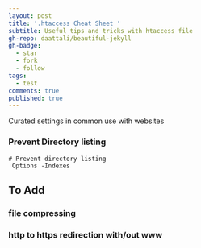 ```yaml
---
layout: post
title: '.htaccess Cheat Sheet '
subtitle: Useful tips and tricks with htaccess file
gh-repo: daattali/beautiful-jekyll
gh-badge:
  - star
  - fork
  - follow
tags:
  - test
comments: true
published: true
---
```


Curated settings in common use with websites 

### Prevent Directory listing 

~~~~
# Prevent directory listing 
 Options -Indexes 
~~~~




## To Add 



### file compressing



### http to https redirection with/out www




